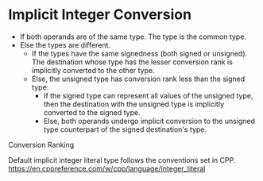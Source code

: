 # Implicit Integer Conversion

* If both operands are of the same type. The type is the common type.
* Else the types are different.
  * If the types have the same signedness (both signed or unsigned). The destination whose 
    type has the lesser conversion rank is implicitly converted to the other type.
  * Else, the unsigned type has conversion rank less than the signed type:
    * If the signed type can represent all values of the unsigned type, then the
      destination with the unsigned type is implicitly converted to the signed type.
    * Else, both operands undergo implicit conversion to the unsigned type 
      counterpart of the signed destination's type.

Conversion Ranking


Default implicit integer literal type follows the conventions set in CPP.
https://en.cppreference.com/w/cpp/language/integer_literal